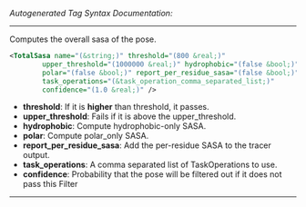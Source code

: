 <!-- THIS IS AN AUTOGENERATED FILE: Don't edit it directly, instead change the schema definition in the code itself. -->

_Autogenerated Tag Syntax Documentation:_

---
Computes the overall sasa of the pose.

```xml
<TotalSasa name="(&string;)" threshold="(800 &real;)"
        upper_threshold="(1000000 &real;)" hydrophobic="(false &bool;)"
        polar="(false &bool;)" report_per_residue_sasa="(false &bool;)"
        task_operations="(&task_operation_comma_separated_list;)"
        confidence="(1.0 &real;)" />
```

-   **threshold**: If it is **higher** than threshold, it passes.
-   **upper_threshold**: Fails if it is above the upper_threshold.
-   **hydrophobic**: Compute hydrophobic-only SASA.
-   **polar**: Compute polar_only SASA.
-   **report_per_residue_sasa**: Add the per-residue SASA to the tracer output.
-   **task_operations**: A comma separated list of TaskOperations to use.
-   **confidence**: Probability that the pose will be filtered out if it does not pass this Filter

---
